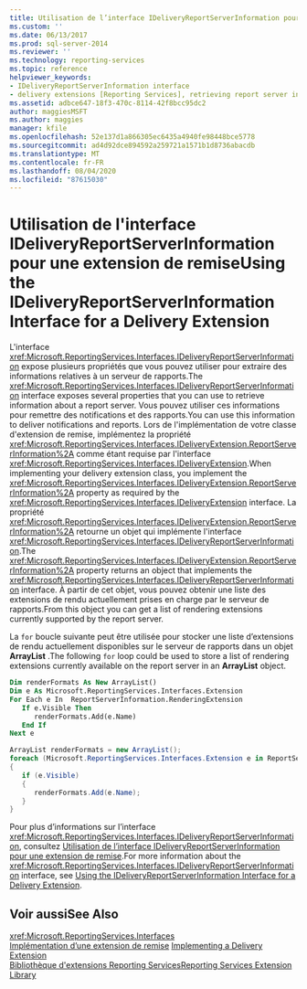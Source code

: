 ```yaml
---
title: Utilisation de l’interface IDeliveryReportServerInformation pour une extension de remise | Microsoft Docs
ms.custom: ''
ms.date: 06/13/2017
ms.prod: sql-server-2014
ms.reviewer: ''
ms.technology: reporting-services
ms.topic: reference
helpviewer_keywords:
- IDeliveryReportServerInformation interface
- delivery extensions [Reporting Services], retrieving report server information
ms.assetid: adbce647-18f3-470c-8114-42f8bcc95dc2
author: maggiesMSFT
ms.author: maggies
manager: kfile
ms.openlocfilehash: 52e137d1a866305ec6435a4940fe98448bce5778
ms.sourcegitcommit: ad4d92dce894592a259721a1571b1d8736abacdb
ms.translationtype: MT
ms.contentlocale: fr-FR
ms.lasthandoff: 08/04/2020
ms.locfileid: "87615030"
---
```

# <a name="using-the-ideliveryreportserverinformation-interface-for-a-delivery-extension"></a><span data-ttu-id="e9bf6-102">Utilisation de l'interface IDeliveryReportServerInformation pour une extension de remise</span><span class="sxs-lookup"><span data-stu-id="e9bf6-102">Using the IDeliveryReportServerInformation Interface for a Delivery Extension</span></span>
  <span data-ttu-id="e9bf6-103">L'interface <xref:Microsoft.ReportingServices.Interfaces.IDeliveryReportServerInformation> expose plusieurs propriétés que vous pouvez utiliser pour extraire des informations relatives à un serveur de rapports.</span><span class="sxs-lookup"><span data-stu-id="e9bf6-103">The <xref:Microsoft.ReportingServices.Interfaces.IDeliveryReportServerInformation> interface exposes several properties that you can use to retrieve information about a report server.</span></span> <span data-ttu-id="e9bf6-104">Vous pouvez utiliser ces informations pour remettre des notifications et des rapports.</span><span class="sxs-lookup"><span data-stu-id="e9bf6-104">You can use this information to deliver notifications and reports.</span></span> <span data-ttu-id="e9bf6-105">Lors de l'implémentation de votre classe d'extension de remise, implémentez la propriété <xref:Microsoft.ReportingServices.Interfaces.IDeliveryExtension.ReportServerInformation%2A> comme étant requise par l'interface <xref:Microsoft.ReportingServices.Interfaces.IDeliveryExtension>.</span><span class="sxs-lookup"><span data-stu-id="e9bf6-105">When implementing your delivery extension class, you implement the <xref:Microsoft.ReportingServices.Interfaces.IDeliveryExtension.ReportServerInformation%2A> property as required by the <xref:Microsoft.ReportingServices.Interfaces.IDeliveryExtension> interface.</span></span> <span data-ttu-id="e9bf6-106">La propriété <xref:Microsoft.ReportingServices.Interfaces.IDeliveryExtension.ReportServerInformation%2A> retourne un objet qui implémente l'interface <xref:Microsoft.ReportingServices.Interfaces.IDeliveryReportServerInformation>.</span><span class="sxs-lookup"><span data-stu-id="e9bf6-106">The <xref:Microsoft.ReportingServices.Interfaces.IDeliveryExtension.ReportServerInformation%2A> property returns an object that implements the <xref:Microsoft.ReportingServices.Interfaces.IDeliveryReportServerInformation> interface.</span></span> <span data-ttu-id="e9bf6-107">À partir de cet objet, vous pouvez obtenir une liste des extensions de rendu actuellement prises en charge par le serveur de rapports.</span><span class="sxs-lookup"><span data-stu-id="e9bf6-107">From this object you can get a list of rendering extensions currently supported by the report server.</span></span>  
  
 <span data-ttu-id="e9bf6-108">La `for` boucle suivante peut être utilisée pour stocker une liste d’extensions de rendu actuellement disponibles sur le serveur de rapports dans un objet **ArrayList** .</span><span class="sxs-lookup"><span data-stu-id="e9bf6-108">The following `for` loop could be used to store a list of rendering extensions currently available on the report server in an **ArrayList** object.</span></span>  
  
```vb  
Dim renderFormats As New ArrayList()  
Dim e As Microsoft.ReportingServices.Interfaces.Extension  
For Each e In  ReportServerInformation.RenderingExtension  
   If e.Visible Then  
      renderFormats.Add(e.Name)  
   End If  
Next e  
```  
  
```csharp  
ArrayList renderFormats = new ArrayList();  
foreach (Microsoft.ReportingServices.Interfaces.Extension e in ReportServerInformation.RenderingExtension)  
{   
   if (e.Visible)  
   {  
      renderFormats.Add(e.Name);  
   }  
}  
```  
  
 <span data-ttu-id="e9bf6-109">Pour plus d’informations sur l’interface <xref:Microsoft.ReportingServices.Interfaces.IDeliveryReportServerInformation>, consultez [Utilisation de l’interface IDeliveryReportServerInformation pour une extension de remise](using-the-ideliveryreportserverinformation-interface-for-a-delivery-extension.md).</span><span class="sxs-lookup"><span data-stu-id="e9bf6-109">For more information about the <xref:Microsoft.ReportingServices.Interfaces.IDeliveryReportServerInformation> interface, see [Using the IDeliveryReportServerInformation Interface for a Delivery Extension](using-the-ideliveryreportserverinformation-interface-for-a-delivery-extension.md).</span></span>  
  
## <a name="see-also"></a><span data-ttu-id="e9bf6-110">Voir aussi</span><span class="sxs-lookup"><span data-stu-id="e9bf6-110">See Also</span></span>  
 <xref:Microsoft.ReportingServices.Interfaces>   
 <span data-ttu-id="e9bf6-111">[Implémentation d’une extension de remise](implementing-a-delivery-extension.md) </span><span class="sxs-lookup"><span data-stu-id="e9bf6-111">[Implementing a Delivery Extension](implementing-a-delivery-extension.md) </span></span>  
 [<span data-ttu-id="e9bf6-112">Bibliothèque d'extensions Reporting Services</span><span class="sxs-lookup"><span data-stu-id="e9bf6-112">Reporting Services Extension Library</span></span>](../reporting-services-extension-library.md)  
  
  
